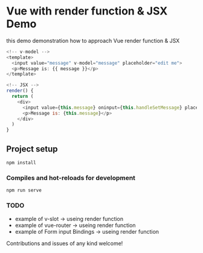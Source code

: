 # Vue with render function & JSX Demo

this demo demonstration how to approach Vue render function & JSX

```js
<!-- v-model -->
<template>
  <input value="message" v-model="message" placeholder="edit me">
  <p>Message is: {{ message }}</p>
</template>
```

```js
<!-- JSX -->
render() {
  return (
    <div>
      <input value={this.message} oninput={this.handleSetMessage} placeholder="edit me">
      <p>Message is: {this.message}</p>
    </div>
  )
}
```

## Project setup
```
npm install
```

### Compiles and hot-reloads for development
```
npm run serve
```

### TODO

- example of v-slot -> useing render function
- example of vue-router -> useing render function
- example of Form input Bindings -> useing render function

Contributions and issues of any kind welcome!
